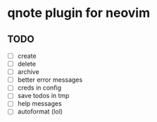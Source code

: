 # qnote plugin for neovim

## TODO 

- [ ] create
- [ ] delete
- [ ] archive
- [ ] better error messages
- [ ] creds in config
- [ ] save todos in tmp
- [ ] help messages 
- [ ] autoformat (lol)

